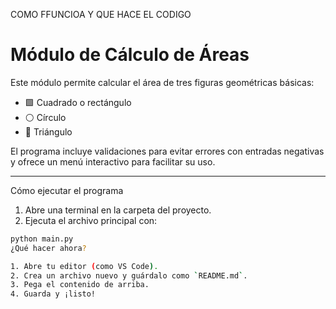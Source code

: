 
COMO FFUNCIOA Y QUE HACE EL CODIGO

# Módulo de Cálculo de Áreas

Este módulo permite calcular el área de tres figuras geométricas básicas:

- 🟩 Cuadrado o rectángulo
- ⚪ Círculo
- 🔺 Triángulo

El programa incluye validaciones para evitar errores con entradas negativas y ofrece un menú interactivo para facilitar su uso.

---

Cómo ejecutar el programa

1. Abre una terminal en la carpeta del proyecto.
2. Ejecuta el archivo principal con:

```bash
python main.py
¿Qué hacer ahora?

1. Abre tu editor (como VS Code).
2. Crea un archivo nuevo y guárdalo como `README.md`.
3. Pega el contenido de arriba.
4. Guarda y ¡listo!

